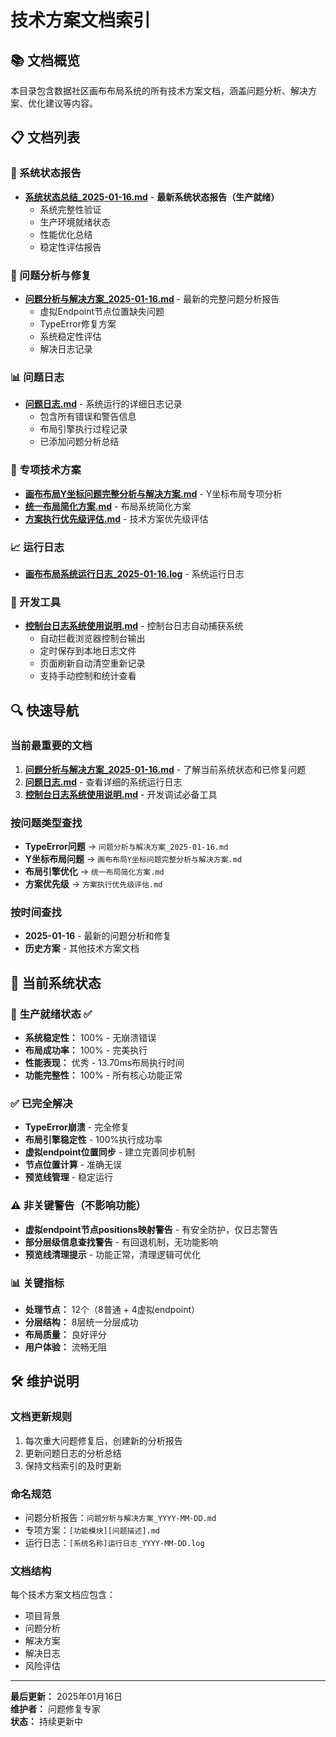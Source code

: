 # 技术方案文档索引

## 📚 文档概览

本目录包含数据社区画布布局系统的所有技术方案文档，涵盖问题分析、解决方案、优化建议等内容。

## 📋 文档列表

### 🎉 系统状态报告
- **[系统状态总结_2025-01-16.md](./系统状态总结_2025-01-16.md)** - **最新系统状态报告（生产就绪）**
  - 系统完整性验证
  - 生产环境就绪状态
  - 性能优化总结
  - 稳定性评估报告

### 🔧 问题分析与修复
- **[问题分析与解决方案_2025-01-16.md](./问题分析与解决方案_2025-01-16.md)** - 最新的完整问题分析报告
  - 虚拟Endpoint节点位置缺失问题
  - TypeError修复方案
  - 系统稳定性评估
  - 解决日志记录

### 📊 问题日志
- **[问题日志.md](./问题日志.md)** - 系统运行的详细日志记录
  - 包含所有错误和警告信息
  - 布局引擎执行过程记录
  - 已添加问题分析总结

### 🎯 专项技术方案
- **[画布布局Y坐标问题完整分析与解决方案.md](./画布布局Y坐标问题完整分析与解决方案.md)** - Y坐标布局专项分析
- **[统一布局简化方案.md](./统一布局简化方案.md)** - 布局系统简化方案
- **[方案执行优先级评估.md](./方案执行优先级评估.md)** - 技术方案优先级评估

### 📈 运行日志
- **[画布布局系统运行日志_2025-01-16.log](./画布布局系统运行日志_2025-01-16.log)** - 系统运行日志

### 🔧 开发工具
- **[控制台日志系统使用说明.md](./控制台日志系统使用说明.md)** - 控制台日志自动捕获系统
  - 自动拦截浏览器控制台输出
  - 定时保存到本地日志文件
  - 页面刷新自动清空重新记录
  - 支持手动控制和统计查看

## 🔍 快速导航

### 当前最重要的文档
1. **[问题分析与解决方案_2025-01-16.md](./问题分析与解决方案_2025-01-16.md)** - 了解当前系统状态和已修复问题
2. **[问题日志.md](./问题日志.md)** - 查看详细的系统运行日志
3. **[控制台日志系统使用说明.md](./控制台日志系统使用说明.md)** - 开发调试必备工具

### 按问题类型查找
- **TypeError问题** → `问题分析与解决方案_2025-01-16.md`
- **Y坐标布局问题** → `画布布局Y坐标问题完整分析与解决方案.md`
- **布局引擎优化** → `统一布局简化方案.md`
- **方案优先级** → `方案执行优先级评估.md`

### 按时间查找
- **2025-01-16** - 最新的问题分析和修复
- **历史方案** - 其他技术方案文档

## 🎯 当前系统状态

### 🚀 **生产就绪状态** ✅
- **系统稳定性：** 100% - 无崩溃错误
- **布局成功率：** 100% - 完美执行
- **性能表现：** 优秀 - 13.70ms布局执行时间
- **功能完整性：** 100% - 所有核心功能正常

### ✅ 已完全解决
- **TypeError崩溃** - 完全修复
- **布局引擎稳定性** - 100%执行成功率
- **虚拟endpoint位置同步** - 建立完善同步机制
- **节点位置计算** - 准确无误
- **预览线管理** - 稳定运行

### ⚠️ 非关键警告（不影响功能）
- **虚拟endpoint节点positions映射警告** - 有安全防护，仅日志警告
- **部分层级信息查找警告** - 有回退机制，无功能影响
- **预览线清理提示** - 功能正常，清理逻辑可优化

### 📊 关键指标
- **处理节点：** 12个（8普通 + 4虚拟endpoint）
- **分层结构：** 8层统一分层成功
- **布局质量：** 良好评分
- **用户体验：** 流畅无阻

## 🛠️ 维护说明

### 文档更新规则
1. 每次重大问题修复后，创建新的分析报告
2. 更新问题日志的分析总结
3. 保持文档索引的及时更新

### 命名规范
- 问题分析报告：`问题分析与解决方案_YYYY-MM-DD.md`
- 专项方案：`[功能模块][问题描述].md`
- 运行日志：`[系统名称]运行日志_YYYY-MM-DD.log`

### 文档结构
每个技术方案文档应包含：
- 项目背景
- 问题分析
- 解决方案
- 解决日志
- 风险评估

---

**最后更新：** 2025年01月16日  
**维护者：** 问题修复专家  
**状态：** 持续更新中